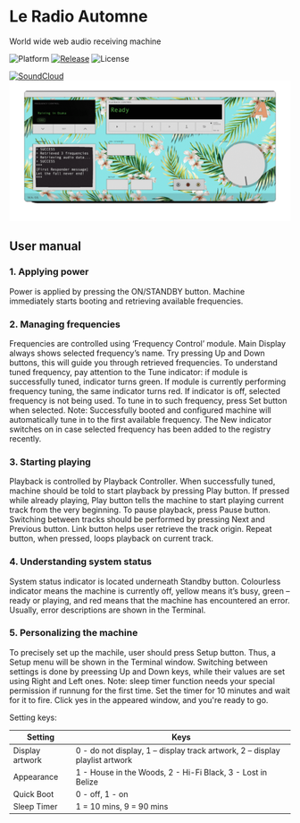 #  Le Radio Automne
World wide web audio receiving machine

![Platform](https://img.shields.io/badge/platform-macOS-lightgrey)
[![Release](https://img.shields.io/badge/latest%20release-v0.2.1-lightgrey)](https://github.com/Lesterrry/Radio-Automne/releases/latest)
![License](https://img.shields.io/badge/license-MIT-lightgrey)

[![SoundCloud](https://img.shields.io/badge/SoundCloud-listen-9cf?style=social&logo=soundcloud)](https://soundcloud.com/lesterrry)
![Screenshot](https://github.com/Lesterrry/Radio-Automne/blob/main/screeens/Main.gif)
## User manual
### 1. Applying power
Power is applied by pressing the ON/STANDBY button. Machine immediately starts booting and retrieving available frequencies.
### 2. Managing frequencies
Frequencies are controlled using ‘Frequency Control’ module. Main Display always shows selected frequency’s name. Try pressing Up and Down buttons, this will guide you through retrieved frequencies. To understand tuned frequency, pay attention to the Tune indicator: if module is successfully tuned, indicator turns green. If module is currently performing frequency tuning, the same indicator turns red. If indicator is off, selected frequency is not being used. To tune in to such frequency, press Set button when selected.
Note: Successfully booted and configured machine will automatically tune in to the first available frequency.
The New indicator switches on in case selected frequency has been added to the registry recently.
### 3. Starting playing
Playback is controlled by Playback Controller. When successfully tuned, machine should be told to start playback by pressing Play button. If pressed while already playing, Play button tells the machine to start playing current track from the very beginning. 
To pause playback, press Pause button.
Switching between tracks should be performed by pressing Next and Previous button.
Link button helps user retrieve the track origin.
Repeat button, when pressed, loops playback on current track.
### 4. Understanding system status
System status indicator is located underneath Standby button. Colourless indicator means the machine is currently off, yellow means it’s busy, green – ready or playing, and red means that the machine has encountered an error. Usually, error descriptions are shown in the Terminal.
### 5. Personalizing the machine
To precisely set up the machile, user should press Setup button. Thus, a Setup menu will be shown in the Terminal window. Switching between settings is done by preessing Up and Down keys, while their values are set using Right and Left ones.
Note: sleep timer function needs your special permission if runnung for the first time. Set the timer for 10 minutes and wait for it to fire. Click yes in the appeared window, and you're ready to go.

Setting keys:

| Setting | Keys |
| ------ | ------ |
| Display artwork | 0 - do not display, 1 – display track artwork, 2 – display playlist artwork |
| Appearance | 1 - House in the Woods, 2 - Hi-Fi Black, 3 - Lost in Belize |
| Quick Boot | 0 - off, 1 - on |
| Sleep Timer | 1 = 10 mins, 9 = 90 mins |
